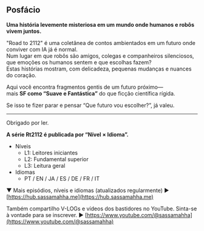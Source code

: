 ## Posfácio

**Uma história levemente misteriosa em um mundo onde humanos e robôs vivem juntos.**

"Road to 2112" é uma coletânea de contos ambientados em um futuro onde conviver com IA já é normal.  
Num lugar em que robôs são amigos, colegas e companheiros silenciosos, que emoções os humanos sentem e que escolhas fazem?  
Estas histórias mostram, com delicadeza, pequenas mudanças e nuances do coração.

Aqui você encontra fragmentos gentis de um futuro próximo—  
mais **SF como “Suave e Fantástica”** do que ficção científica rígida.

Se isso te fizer parar e pensar “Que futuro vou escolher?”, já valeu.

---

Obrigado por ler.

**A série Rt2112 é publicada por “Nível × Idioma”.**  
- Níveis  
  - L1: Leitores iniciantes  
  - L2: Fundamental superior  
  - L3: Leitura geral  
- Idiomas  
  - PT / EN / JA / ES / DE / FR / IT

▼ Mais episódios, níveis e idiomas (atualizados regularmente)
▶ [https://hub.sassamahha.me](https://hub.sassamahha.me)

Também compartilho V-LOGs e vídeos dos bastidores no YouTube. Sinta-se à vontade para se inscrever.
▶ [https://www.youtube.com/@sassamahha](https://www.youtube.com/@sassamahha)
